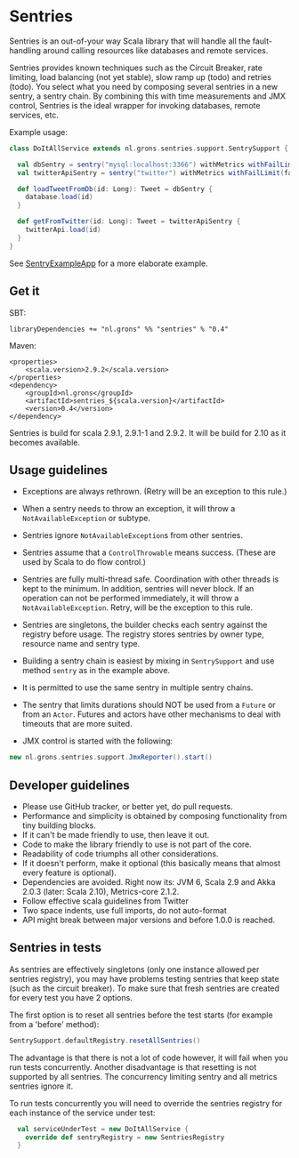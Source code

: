 # Sentries

Sentries is an out-of-your way Scala library that will handle all the fault-handling
around calling resources like databases and remote services.

Sentries provides known techniques such as the Circuit Breaker, rate limiting,
load balancing (not yet stable), slow ramp up (todo) and retries (todo). You select
what you need by composing several sentries in a new sentry, a sentry chain. By combining
this with time measurements and JMX control, Sentries is the ideal wrapper
for invoking databases, remote services, etc.

Example usage:
```scala
class DoItAllService extends nl.grons.sentries.support.SentrySupport {

  val dbSentry = sentry("mysql:localhost:3366") withMetrics withFailLimit(failLimit = 5, retryDelayMillis = 500)
  val twitterApiSentry = sentry("twitter") withMetrics withFailLimit(failLimit = 5, retryDelayMillis = 500) withConcurrencyLimit(3)

  def loadTweetFromDb(id: Long): Tweet = dbSentry {
    database.load(id)
  }

  def getFromTwitter(id: Long): Tweet = twitterApiSentry {
    twitterApi.load(id)
  }
}
```

See [SentryExampleApp](/erikvanoosten/sentries/blob/master/src/main/scala/nl/grons/sentries/examples/SentryExampleApp.scala) for a more elaborate example.

## Get it

SBT:
```
libraryDependencies += "nl.grons" %% "sentries" % "0.4"
```

Maven:
```
<properties>
    <scala.version>2.9.2</scala.version>
</properties>
<dependency>
    <groupId>nl.grons</groupId>
    <artifactId>sentries_${scala.version}</artifactId>
    <version>0.4</version>
</dependency>
```

Sentries is build for scala 2.9.1, 2.9.1-1 and 2.9.2. It will be build for 2.10 as it becomes available.

## Usage guidelines

* Exceptions are always rethrown. (Retry will be an exception to this rule.)
* When a sentry needs to throw an exception, it will throw a `NotAvailableException` or subtype.
* Sentries ignore `NotAvailableException`s from other sentries.
* Sentries assume that a `ControlThrowable` means success. (These are used by Scala to do flow control.)
* Sentries are fully multi-thread safe. Coordination with other threads is kept to the minimum. In addition,
  sentries will never block. If an operation can not be performed immediately, it will throw a `NotAvailableException`.
  Retry, will be the exception to this rule.
* Sentries are singletons, the builder checks each sentry against the registry before usage. The registry stores
  sentries by owner type, resource name and sentry type.
* Building a sentry chain is easiest by mixing in `SentrySupport` and use method `sentry` as in the example above.
* It is permitted to use the same sentry in multiple sentry chains.
* The sentry that limits durations should NOT be used from a `Future` or from an `Actor`. Futures and actors have
  other mechanisms to deal with timeouts that are more suited.

* JMX control is started with the following:
```scala
new nl.grons.sentries.support.JmxReporter().start()
```

## Developer guidelines

* Please use GitHub tracker, or better yet, do pull requests.
* Performance and simplicity is obtained by composing functionality from tiny building blocks.
* If it can't be made friendly to use, then leave it out.
* Code to make the library friendly to use is not part of the core.
* Readability of code triumphs all other considerations.
* If it doesn't perform, make it optional (this basically means that almost every feature is optional).
* Dependencies are avoided. Right now its: JVM 6, Scala 2.9 and Akka 2.0.3 (later: Scala 2.10), Metrics-core 2.1.2.
* Follow effective scala guidelines from Twitter
* Two space indents, use full imports, do not auto-format
* API might break between major versions and before 1.0.0 is reached.

## Sentries in tests

As sentries are effectively singletons (only one instance allowed per sentries registry), you may have problems
testing sentries that keep state (such as the circuit breaker). To make sure that fresh sentries are created for
every test you have 2 options.

The first option is to reset all sentries before the test starts (for example from a 'before' method):

```scala
SentrySupport.defaultRegistry.resetAllSentries()
```

The advantage is that there is not a lot of code however, it will fail when you run tests concurrently. Another
disadvantage is that resetting is not supported by all sentries. The concurrency limiting sentry and all metrics
sentries ignore it.

To run tests concurrently you will need to override the sentries registry for each instance of the service under test:

```scala
  val serviceUnderTest = new DoItAllService {
    override def sentryRegistry = new SentriesRegistry
  }
```

